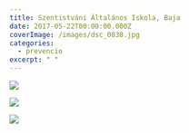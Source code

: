```yaml
---
title: Szentistváni Általános Iskola, Baja
date: 2017-05-22T00:00:00.000Z
coverImage: /images/dsc_0030.jpg
categories:
  - prevencio
excerpt: " "
---
```

![](/images/dsc_0029.jpg)

![](/images/dsc_0032.jpg)

![](/images/dsc_0033.jpg)
